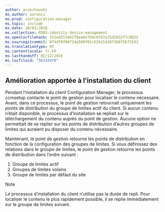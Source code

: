 ```yaml
---
author: aczechowski
ms.author: aaroncz
ms.prod: configuration-manager
ms.topic: include
ms.date: 10/03/2018
ms.collection: M365-identity-device-management
ms.openlocfilehash: 552ed553042f8ee657b9c0fd7e25d1832f7c0832
ms.sourcegitcommit: 874d78f08714a509f61c52b154387268f5b73242
ms.translationtype: HT
ms.contentlocale: fr-FR
ms.lasthandoff: 02/12/2019
ms.locfileid: "56143470"
---
```

## <a name="bkmk_ccmsetup"></a> Amélioration apportée à l’installation du client
<!--1358840-->

Pendant l’installation du client Configuration Manager, le processus ccmsetup contacte le point de gestion pour localiser le contenu nécessaire. Avant, dans ce processus, le point de gestion retournait uniquement les points de distribution du groupe de limites actif du client. Si aucun contenu n’était disponible, le processus d’installation se repliait sur le téléchargement du contenu auprès du point de gestion. Aucune option ne permettait de se replier sur les points de distribution d’autres groupes de limites qui auraient pu disposer du contenu nécessaire. 

Maintenant, le point de gestion retourne les points de distribution en fonction de la configuration des groupes de limites. Si vous définissez des relations dans le groupe de limites, le point de gestion retourne les points de distribution dans l’ordre suivant :
1. Groupe de limites actif  
2. Groupes de limites voisins  
3. Groupe de limites par défaut du site  

> [!Note]  
> Le processus d’installation du client n’utilise pas la durée de repli. Pour localiser le contenu le plus rapidement possible, il se replie immédiatement sur le groupe de limites suivant.  


